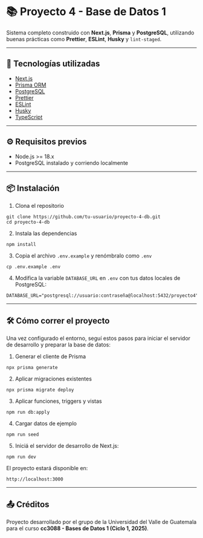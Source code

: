 # 📚 Proyecto 4 - Base de Datos 1

Sistema completo construido con **Next.js**, **Prisma** y **PostgreSQL**, utilizando buenas prácticas como **Prettier**, **ESLint**, **Husky** y `lint-staged`.

---

## 🚀 Tecnologías utilizadas

- [Next.js](https://nextjs.org/)
- [Prisma ORM](https://www.prisma.io/)
- [PostgreSQL](https://www.postgresql.org/)
- [Prettier](https://prettier.io/)
- [ESLint](https://eslint.org/)
- [Husky](https://typicode.github.io/husky/)
- [TypeScript](https://www.typescriptlang.org/)

---

## ⚙️ Requisitos previos

- Node.js >= 18.x
- PostgreSQL instalado y corriendo localmente

---

## 📦 Instalación

1. Clona el repositorio

```
git clone https://github.com/tu-usuario/proyecto-4-db.git
cd proyecto-4-db
```

2. Instala las dependencias

```
npm install
```

3. Copia el archivo `.env.example` y renómbralo como `.env`

```
cp .env.example .env
```

4. Modifica la variable `DATABASE_URL` en `.env` con tus datos locales de PostgreSQL:

```
DATABASE_URL="postgresql://usuario:contraseña@localhost:5432/proyecto4"
```

---

## 🛠️ Cómo correr el proyecto

Una vez configurado el entorno, seguí estos pasos para iniciar el servidor de desarrollo y preparar la base de datos:

1. Generar el cliente de Prisma

```
npx prisma generate
```

2. Aplicar migraciones existentes

```
npx prisma migrate deploy
```

3. Aplicar funciones, triggers y vistas

```
npm run db:apply
```

4. Cargar datos de ejemplo

```
npm run seed
```

5. Iniciá el servidor de desarrollo de Next.js:

```
npm run dev
```

El proyecto estará disponible en:

```
http://localhost:3000
```



---

## 📤 Créditos

Proyecto desarrollado por el grupo de la Universidad del Valle de Guatemala para el curso **cc3088 - Bases de Datos 1 (Ciclo 1, 2025)**.
